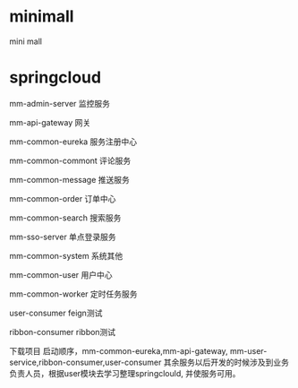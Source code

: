 # minimall
mini mall

# springcloud

mm-admin-server 监控服务

mm-api-gateway 网关

mm-common-eureka 服务注册中心

mm-common-commont 评论服务

mm-common-message 推送服务

mm-common-order 订单中心

mm-common-search 搜索服务

mm-sso-server 单点登录服务

mm-common-system 系统其他

mm-common-user 用户中心

mm-common-worker 定时任务服务

user-consumer feign测试

ribbon-consumer ribbon测试

下载项目 启动顺序，mm-common-eureka,mm-api-gateway,
mm-user-service,ribbon-consumer,user-consumer
其余服务以后开发的时候涉及到业务负责人员，根据user模块去学习整理springclould,
并使服务可用。
